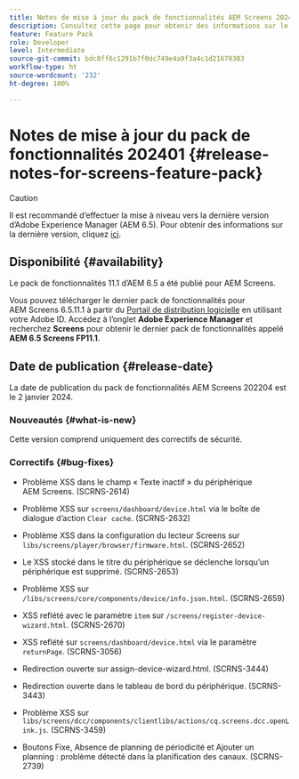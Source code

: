 ```yaml
---
title: Notes de mise à jour du pack de fonctionnalités AEM Screens 202401
description: Consultez cette page pour obtenir des informations sur le pack de fonctionnalités AEM Screens 202401, publié le 2 janvier 2024.
feature: Feature Pack
role: Developer
level: Intermediate
source-git-commit: bdc8ff6c1291b7f0dc749e4a9f3a4c1d21678303
workflow-type: ht
source-wordcount: '232'
ht-degree: 100%

---
```


# Notes de mise à jour du pack de fonctionnalités 202401 {#release-notes-for-screens-feature-pack}

>[!CAUTION]
>Il est recommandé d’effectuer la mise à niveau vers la dernière version d’Adobe Experience Manager (AEM 6.5). Pour obtenir des informations sur la dernière version, cliquez [ici](https://experienceleague.adobe.com/docs/experience-manager-65/content/release-notes/release-notes.html?lang=fr).

## Disponibilité {#availability}

Le pack de fonctionnalités 11.1 d’AEM 6.5 a été publié pour AEM Screens.

Vous pouvez télécharger le dernier pack de fonctionnalités pour AEM Screens 6.5.11.1 à partir du [Portail de distribution logicielle](https://experience.adobe.com/#/downloads/content/software-distribution/en/aem.html) en utilisant votre Adobe ID. Accédez à l’onglet **Adobe Experience Manager** et recherchez **Screens** pour obtenir le dernier pack de fonctionnalités appelé **AEM 6.5 Screens FP11.1**.

## Date de publication {#release-date}

La date de publication du pack de fonctionnalités AEM Screens 202204 est le 2 janvier 2024.

### Nouveautés {#what-is-new}

Cette version comprend uniquement des correctifs de sécurité.

### Correctifs {#bug-fixes}

* Problème XSS dans le champ « Texte inactif » du périphérique AEM Screens. (SCRNS-2614)

* Problème XSS sur `screens/dashboard/device.html` via le boîte de dialogue d’action `Clear cache`. (SCRNS-2632)

* Problème XSS dans la configuration du lecteur Screens sur `libs/screens/player/browser/firmware.html`. (SCRNS-2652)

* Le XSS stocké dans le titre du périphérique se déclenche lorsqu’un périphérique est supprimé. (SCRNS-2653)

* Problème XSS sur `/libs/screens/core/components/device/info.json.html`. (SCRNS-2659)

* XSS reflété avec le paramètre `item` sur `/screens/register-device-wizard.html`. (SCRNS-2670)

* XSS reflété sur `screens/dashboard/device.html` via le paramètre `returnPage`. (SCRNS-3056)

* Redirection ouverte sur assign-device-wizard.html. (SCRNS-3444)

* Redirection ouverte dans le tableau de bord du périphérique. (SCRNS-3443)

* Problème XSS sur `libs/screens/dcc/components/clientlibs/actions/cq.screens.dcc.openLink.js`. (SCRNS-3459)

* Boutons Fixe, Absence de planning de périodicité et Ajouter un planning : problème détecté dans la planification des canaux. (SCRNS-2739)
